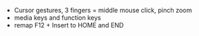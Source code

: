 - Cursor gestures, 3 fingers = middle mouse click, pinch zoom
- media keys and function keys
- remap F12 + Insert to HOME and END
